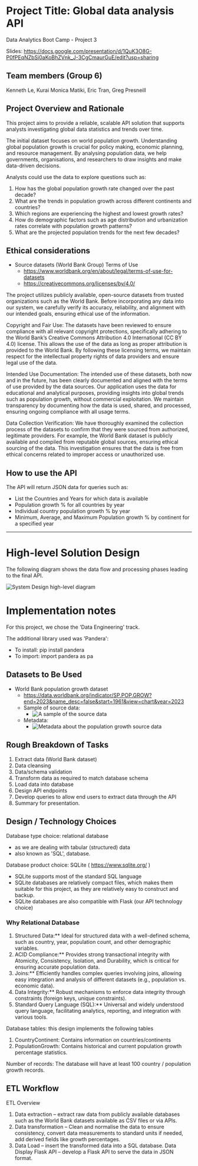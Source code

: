 # Project Title: Global data analysis API
Data Analytics Boot Camp - Project 3

Slides: https://docs.google.com/presentation/d/1QuK3O8G-P0fPEqNZbSi0aKoBhZVnk_J-3CgCmaurGuE/edit?usp=sharing

## Team members (Group 6)
Kenneth Le, Kurai Monica Matiki, Eric Tran, Greg Presneill

## Project Overview and Rationale
This project aims to provide a reliable, scalable API solution that supports analysts investigating global data statistics and trends over time.

The initial dataset focuses on world population growth. Understanding global population growth is crucial for policy making, economic planning, and resource management. By analysing population data, we help governments, organisations, and researchers to draw insights and make data-driven decisions.

Analysts could use the data to explore questions such as:
1. How has the global population growth rate changed over the past decade?
2. What are the trends in population growth across different continents and countries?
3. Which regions are experiencing the highest and lowest growth rates?
4. How do demographic factors such as age distribution and urbanization rates correlate with population growth patterns?
5. What are the projected population trends for the next few decades?

## Ethical considerations

- Source datasets (World Bank Group) Terms of Use
    - https://www.worldbank.org/en/about/legal/terms-of-use-for-datasets
    - https://creativecommons.org/licenses/by/4.0/

The project utilizes publicly available, open-source datasets from trusted organizations such as the World Bank. Before incorporating any data into our system, we carefully verify its accuracy, reliability, and alignment with our intended goals, ensuring ethical use of the information.

Copyright and Fair Use:
The datasets have been reviewed to ensure compliance with all relevant copyright protections, specifically adhering to the World Bank’s Creative Commons Attribution 4.0 International (CC BY 4.0) license. This allows the use of the data as long as proper attribution is provided to the World Bank. By following these licensing terms, we maintain respect for the intellectual property rights of data providers and ensure legal use of the data.

Intended Use Documentation:
The intended use of these datasets, both now and in the future, has been clearly documented and aligned with the terms of use provided by the data sources. Our application uses the data for educational and analytical purposes, providing insights into global trends such as population growth, without commercial exploitation. We maintain transparency by documenting how the data is used, shared, and processed, ensuring ongoing compliance with all usage terms.

Data Collection Verification:
We have thoroughly examined the collection process of the datasets to confirm that they were sourced from authorized, legitimate providers. For example, the World Bank dataset is publicly available and compiled from reputable global sources, ensuring ethical sourcing of the data. This investigation ensures that the data is free from ethical concerns related to improper access or unauthorized use.

## How to use the API

The API will return JSON data for queries such as:
- List the Countries and Years for which data is available
- Population growth % for all countries by year
- Individual country population growth % by year
- Minimum, Average, and Maximum Population growth % by continent for a specified year


---

# High-level Solution Design

The following diagram shows the data flow and processing phases leading to the final API.

![System Design high-level diagram](SystemDesignSketch_v4.png)

# Implementation notes

For this project, we chose the 'Data Engineering' track.

The additional library used was 'Pandera':
- To install: pip install pandera
- To import: import pandera as pa

## Datasets to Be Used
- World Bank population growth dataset
    - https://data.worldbank.org/indicator/SP.POP.GROW?end=2023&name_desc=false&start=1961&view=chart&year=2023
    - Sample of source data:
        - ![A sample of the source data](SampleSourceData.png)
    - Metadata:
        - ![Metadata about the population growth source data](Metadata_PopulationGrowth.png)

## Rough Breakdown of Tasks
1. Extract data (World Bank dataset)
1. Data cleansing
1. Data/schema validation
1. Transform data as required to match database schema
1. Load data into database
1. Design API endpoints
1. Develop queries to allow end users to extract data through the API
1. Summary for presentation.

## Design / Technology Choices

Database type choice: relational database
- as we are dealing with tabular (structured) data
- also known as 'SQL', database.<br>

Database product choice: SQLite ( https://www.sqlite.org/ )
- SQLite supports most of the standard SQL language
- SQLite databases are relatively compact files, which makes them suitable for this project, as they are relatively easy to construct and backup.
- SQLite databases are also compatible with Flask (our API technology choice)

### Why Relational Database
1. Structured Data:** Ideal for structured data with a well-defined schema, such as country, year, population count, and other demographic variables.
2. ACID Compliance:** Provides strong transactional integrity with Atomicity, Consistency, Isolation, and Durability, which is critical for ensuring accurate population data.
3. Joins:** Efficiently handles complex queries involving joins, allowing easy integration and analysis of different datasets (e.g., population vs. economic data).
4. Data Integrity:** Robust mechanisms to enforce data integrity through constraints (foreign keys, unique constraints).
5. Standard Query Language (SQL):** Universal and widely understood query language, facilitating analytics, reporting, and integration with various tools.

Database tables: this design implements the following tables
1. CountryContinent: Contains information on countries/continents
2. PopulationGrowth: Contains historical and current population growth percentage statistics.

Number of records: The database will have at least 100 country / population growth records.

## ETL Workflow
ETL Overview
1. Data extraction – extract raw data from publicly available databases
such as the World Bank datasets available as CSV files or via APIs.
2. Data transformation – Clean and normalise the data to ensure
consistency, convert data measurements to standard units if
needed, add derived fields like growth percentages.
3. Data Load – insert the transformed data into a SQL database.
Data Display
Flask API – develop a Flask API to serve the data in JSON format.
